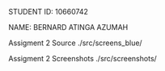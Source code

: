 STUDENT ID: 10660742

NAME: BERNARD ATINGA AZUMAH

Assigment 2 Source ./src/screens_blue/

Assigment 2 Screenshots ./src/screenshots/